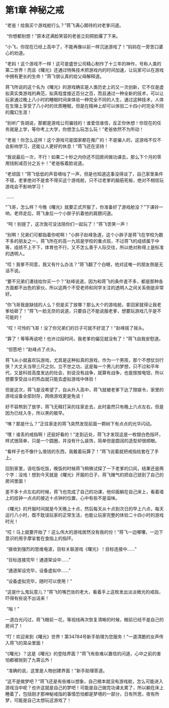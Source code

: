 # 第1章 神秘之戒

“老爸！给我买个游戏舱行么？”蒋飞满心期待的对老爹问道。

​    “你想都别想！”原本还满脸笑容的老爸立刻把脸撂了下来。

​    “小飞，你现在已经上高中了，不能再像以前一样沉迷游戏了！”妈妈在一旁苦口婆心的劝道。

​    “老妈！这个游戏不一样！这可是盛世公司精心制作了十三年的神作，号称人类的第二世界！而且《曙光》还通过特殊技术把游戏内的时间加速，让玩家可以在游戏中拥有更长的生命！”蒋飞很认真的给父母解释道。

​    蒋飞所说的这个名为《曙光》的游戏确实是人类历史上的又一次创新，它不仅是虚拟真实类游戏的典范，拟真程度接近百分之百，而且通过一种全新的技术，可以让玩家通过晚上八小时的睡眠时间来体验一种完全不同的人生，通过这种技术，人体在生理上享受了八小时的优质睡眠，但是在精神上却可以体验二十四小时完全不同的魔幻生涯！

​    “别听广告胡说，那都是游戏公司骗钱的！谁爱信谁信，反正你休想！你现在的任务就是上学，等你考上大学，你想怎么玩怎么玩！”老爸依然不为所动！

​    “老爸！你怎么这样！这个游戏可是国家都在推广的！不是骗人的，这游戏不仅不会影响学习，还能让人更好的休息！”蒋飞还在坚持！

​    “我说最后一次，不行！如果二十秒之内你还不回房间做功课去，那么下个月的零用钱削减百分之五十！”老爸板着脸说道。

​    “老顽固！”蒋飞低低的声音嘀咕了一声，但是也知道这事没得谈了，自己家里条件不错，老爹绝对不是舍不得买这个游戏舱，只不过老爹的脑筋死板，绝对不相信玩游戏会不影响学习！

​    ……

​    “飞哥，怎么样？今晚《曙光》就要正式开服了，你准备好了游戏舱没？”下课铃一响，老师走后，蒋飞身后一个小胖子扒着他的肩膀问道。

​    “呵！别提了，这次我可没法陪你们一起玩了！”蒋飞苦笑一声！

​    “别啊！兄弟们可都指着你呢啊！”小胖子赵峰急道，这个小胖子是蒋飞在学校为数不多的朋友之一，蒋飞所在的高一九班是学校的重点班，不过蒋飞的成绩属于中等，成绩不上不下，体育也不行，又不怎么善于人际交往，所以绝对称得上是标准的透明人。

​    “哎！我爹不同意，我又有什么办法？”蒋飞翻了个白眼，他对这唯一的朋友倒是无话不说。

​    “要不兄弟们凑钱给你买一个？”赵峰说道，因为和蒋飞的条件差不多，都是那种各方面都不出色的家伙，所以这两个不受老师和同学关注的透明人之间关系倒是非常好。

​    “你飞哥我是缺钱的人么？但是买了放哪？那么大个的游戏舱，拿回家就得让我老爹给砸了！”蒋飞一脸无奈的说道，只要自己不能说服老爹，想要玩游戏几乎是不可能的！

​    “哎！可怜的飞哥！没了你兄弟们的日子可就不好混了！”赵峰摇了摇头。

​    “算了！等等再说吧！也许过段时间，我老爹的偏见就没有了！”蒋飞自我安慰道。

​    “但愿吧！”赵峰点了点头。

​    蒋飞从小就喜欢玩游戏，尤其是这种拟真的游戏，作为一个男孩，那个不想仗剑行侠？大丈夫当带三尺之剑，立不世之功，这是每一个男儿的梦想，只不过和平年代，又是科技高度发达的社会，别说没有战争，就算有战争，也是按按电钮，所以想要享受战斗的热血就只能去虚拟游戏中体验！

​    但是这次，蒋飞是没希望了，自从升入高中，蒋飞就被老爹下达了限娱令，家里的游戏设备全部封存，网络游戏更是免谈！

​    好不容熬到了放学，蒋飞无精打采的往家走去，此时虽然只有晚上六点左右，但是因为已经入冬，所以黑的极早。

​    “咦？那是什么？”正往家走的蒋飞突然发现前面一颗树下有点点的光华闪动。

​    “嘿！谁丢的戒指啊！还挺好看的！”走到近处，蒋飞才发现这是一枚银白色指环，样式很简单，只是一个圆圈，并没有什么装饰，简单但是圆润的造型却很顺眼。

​    “看样子也不像什么值钱的东西，我戴着玩算了！”蒋飞说着就把戒指给套在了手上。

​    回到家里，该吃饭吃饭，晚饭的时候蒋飞稍微试探了一下老爹的口风，结果还是两个字：没戏！想到今天就是《曙光》开服的日子，蒋飞赌气的把自己锁到了自己的房间里面！

​    差不多十点左右的时候，蒋飞也完成了自己的功课，他仰面躺在自己床上，看着墙上的挂钟一点点的接近十点钟的位置，心中有些不是滋味。

​    《曙光》的开服时间就是今天晚上十点，然后每天从十点到次日的早上六点，每天运行八小时，既不耽误玩家的正常生活，也能让玩家完整的体验二十四小时的游戏时光！

​    “哎！马上就要开始了！这么伟大的游戏居然没有我的份！”蒋飞一边嘟囔，一边下意识的用手摩挲套在食指上的指环。

​    “接收到强烈的思维电波，目标关联游戏《曙光》！目标连接中……”

​    “目标连接完毕！通道架设中……”

​    “通道架设完毕，设备虚拟中……”

​    “设备虚拟完毕，随时可以使用！”

​    “这是什么鬼玩意儿？”蒋飞的嘴巴张的老大，看着手上这枚发出淡淡微光的戒指，吓得有些说不出话来！

​    “嗡！”

​    一道白光闪过，蒋飞眼前一花，等视线再次恢复清晰的时候，眼前已经不是自己的房间了！

​    “叮！欢迎来到《曙光》世界！第34784号新手助理为您服务！”一道清脆的女声传入蒋飞的耳朵里面！

​    “《曙光》？这是《曙光》的登陆界面？”蒋飞有些难以置信的问道，心中之前的害怕都被抛到了九霄云外！

​    “准确的说，这里是人物创建界面！”新手助理答道。

​    “这不是做梦吧？”蒋飞还是有些难以想象，自己根本就没有游戏舱，怎么可能进入游戏当中呢？也许这就是自己的梦吧！可能是自己做完功课太累了，所以躺在床上睡着了，包括刚才那神秘戒指的事情恐怕都是梦境的一部分，日有所思，夜有所梦，可能是自己太想玩这游戏了！
